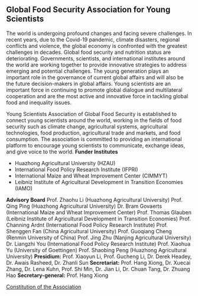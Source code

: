 ## Global Food Security Association for Young Scientists

The world is undergoing profound changes and facing severe challenges. In recent years, due to the Covid-19 pandemic, climate disasters, regional conflicts and violence, the global economy is confronted with the greatest challenges in decades. Global food security and nutrition status are deteriorating. Governments, scientists, and international institutes around the world are working together to provide innovative strategies to address emerging and potential challenges. The young generation plays an important role in the governance of current global affairs and will also be the future decision-makers in global affairs. Young scientists are an important force in continuing to promote global dialogue and multilateral cooperation and are the most active and innovative force in tackling global food and inequality issues.

Young Scientists Association of Global Food Security is established to connect young scientists around the world, working in the fields of food security such as climate change, agricultural systems, agricultural technologies, food production, agricultural trade and markets, and food consumption. The association is committed to providing an international platform to encourage young scientists to communicate, exchange ideas, and give voice to the world.
**Funder Institutes**

- Huazhong Agricultural University (HZAU)
- International Food Policy Research Institute (IFPRI)
- International Maize and Wheat Improvement Center (CIMMYT)
- Leibniz Institute of Agricultural Development in Transition Economies (IAMO)

**Advisory Board**
Prof. Zhaohu Li (Huazhong Agricultural University)
Prof. Qing Ping (Huazhong Agricultural University)
Dr. Bram Govaerts (International Maize and Wheat Improvement Center)
Prof. Thomas Glauben (Leibniz Institute of Agricultural Development in Transition Economies)
Prof. Channing Ardnt (International Food Policy Research Institute)
Prof. Shenggen Fan (China Agricultural University)
Prof. Guoqiang Cheng (Renmin University of China)
Prof. Jing Zhu (Nanjing Agricultural University)
Dr. Liangzhi You (International Food Policy Research Institute)
Prof. Xiaohua Yu (University of Goettingen)
Prof. Shaobing Peng (Huazhong Agricultural University)
**Presidium:** Prof. Xiaoyun Li, Prof. Gucheng Li, Dr. Derek Headey, Dr. Awais Rasheed, Dr. Zhanli Sun
**Secretariat:** Prof. Hang Xiong, Dr. Xuecai Zhang, Dr. Lena Kuhn, Prof. Shi Min, Dr. Jian Li, Dr. Chuan Tang, Dr.
Zhuang Hao
**Secretary-general:** Prof. Hang Xiong

[Constitution of the Association](https://thefoodsecurity.org/constitution)

